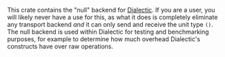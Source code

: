 This crate contains the "null" backend for [Dialectic](https://crates.io/crates/dialectic). If you
are a user, you will likely never have a use for this, as what it does is completely eliminate any
transport backend *and* it can only send and receive the unit type `()`. The null backend is used
within Dialectic for testing and benchmarking purposes, for example to determine how much overhead
Dialectic's constructs have over raw operations.